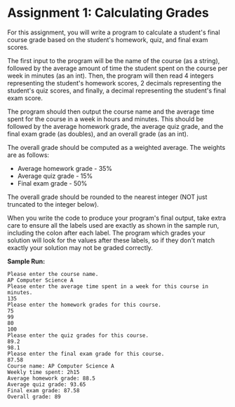 # Assignment 1: Calculating Grades

For this assignment, you will write a program to calculate a student's final course grade based on the student's homework, quiz, and final exam scores.

The first input to the program will be the name of the course (as a string), followed by the average amount of time the student spent on the course per week in minutes (as an int). Then, the program will then read 4 integers representing the student's homework scores, 2 decimals representing the student's quiz scores, and finally, a decimal representing the student's final exam score.

The program should then output the course name and the average time spent for the course in a week in hours and minutes. This should be followed by the average homework grade, the average quiz grade, and the final exam grade (as doubles), and an overall grade (as an int).

The overall grade should be computed as a weighted average. The weights are as follows:
* Average homework grade - 35%
* Average quiz grade - 15%
* Final exam grade - 50%

The overall grade should be rounded to the nearest integer (NOT just truncated to the integer below).

When you write the code to produce your program's final output, take extra care to ensure all the labels used are exactly as shown in the sample run, including the colon after each label. The program which grades your solution will look for the values after these labels, so if they don't match exactly your solution may not be graded correctly.

**Sample Run:**

```
Please enter the course name.
AP Computer Science A
Please enter the average time spent in a week for this course in minutes.
135
Please enter the homework grades for this course.
75
99
80
100
Please enter the quiz grades for this course.
89.2
98.1
Please enter the final exam grade for this course.
87.58
Course name: AP Computer Science A
Weekly time spent: 2h15
Average homework grade: 88.5
Average quiz grade: 93.65
Final exam grade: 87.58
Overall grade: 89
```
